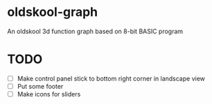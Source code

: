 # oldskool-graph
An oldskool 3d function graph based on 8-bit BASIC program

# TODO
- [ ] Make control panel stick to bottom right corner in landscape view
- [ ] Put some footer
- [ ] Make icons for sliders